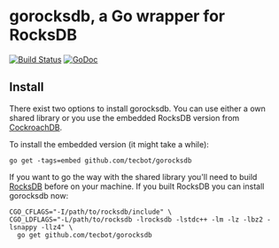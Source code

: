 # gorocksdb, a Go wrapper for RocksDB

[![Build Status](https://travis-ci.org/tecbot/gorocksdb.png)](https://travis-ci.org/tecbot/gorocksdb) [![GoDoc](https://godoc.org/github.com/tecbot/gorocksdb?status.png)](http://godoc.org/github.com/tecbot/gorocksdb)

## Install

There exist two options to install gorocksdb.
You can use either a own shared library or you use the embedded RocksDB version from [CockroachDB](https://github.com/cockroachdb/c-rocksdb).

To install the embedded version (it might take a while):

    go get -tags=embed github.com/tecbot/gorocksdb

If you want to go the way with the shared library you'll need to build
[RocksDB](https://github.com/facebook/rocksdb) before on your machine.
If you built RocksDB you can install gorocksdb now:

    CGO_CFLAGS="-I/path/to/rocksdb/include" \
    CGO_LDFLAGS="-L/path/to/rocksdb -lrocksdb -lstdc++ -lm -lz -lbz2 -lsnappy -llz4" \
      go get github.com/tecbot/gorocksdb
